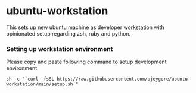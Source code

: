 # ubuntu-workstation
This sets up new ubuntu machine as developer workstation with opinionated setup regarding zsh, ruby and python.

### Setting up workstation environment

Please copy and paste following command to setup development environment

```
sh -c "`curl -fsSL https://raw.githubusercontent.com/ajeygore/ubuntu-workstation/main/setup.sh`"
